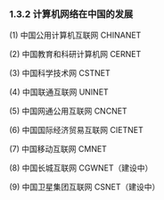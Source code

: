 ### 1.3.2 计算机网络在中国的发展

\(1\) 中国公用计算机互联网 CHINANET

\(2\) 中国教育和科研计算机网 CERNET

\(3\) 中国科学技术网 CSTNET

\(4\) 中国联通互联网 UNINET

\(5\) 中国网通公用互联网 CNCNET

\(6\) 中国国际经济贸易互联网 CIETNET

\(7\) 中国移动互联网 CMNET

\(8\) 中国长城互联网 CGWNET（建设中）

\(9\) 中国卫星集团互联网 CSNET（建设中）

